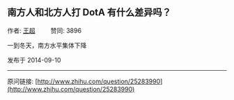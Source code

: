 ## 南方人和北方人打 DotA 有什么差异吗？

作者: [王超](http://www.zhihu.com/people/wang-chao-53-67-82)&nbsp;&nbsp;&nbsp;&nbsp;&nbsp;&nbsp;&nbsp;&nbsp; 赞同: 3896


一到冬天，南方水平集体下降



发布于 2014-09-10



---
原问链接: [http://www.zhihu.com/question/25283990](http://www.zhihu.com/question/25283990)